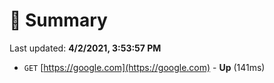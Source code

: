 # 📖 Summary
Last updated: **4/2/2021, 3:53:57 PM**

- `GET` [https://google.com](https://google.com) - **Up** (141ms)

